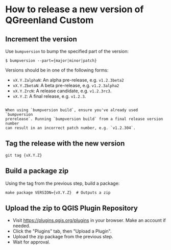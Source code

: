 # How to release a new version of QGreenland Custom

## Increment the version

Use `bumpversion` to bump the specified part of the version:

```
$ bumpversion --part={major|minor|patch}
```

Versions should be in one of the following forms:

* `vX.Y.ZalphaN`: An alpha pre-release, e.g. `v1.2.3beta2`
* `vX.Y.ZbetaN`: A beta pre-release, e.g. `v1.2.3alpha2`
* `vX.Y.ZrcN`: A release candidate, e.g. `v1.2.3rc3`.
* `vX.Y.Z`: A final release, e.g. `v1.2.3`.

```{warning}

When using `bumpversion build`, ensure you've already used `bumpversion
prerelease`. Running `bumpversion build` from a final release version number
can result in an incorrect patch number, e.g. `v1.2.304`.
```


## Tag the release with the new version

```
git tag {vX.Y.Z}
```


## Build a package zip

Using the tag from the previous step, build a package:

```
make package VERSION={vX.Y.Z}  # Outputs a zip
```


## Upload the zip to QGIS Plugin Repository

* Visit <https://plugins.qgis.org/plugins> in your browser. Make an account if
  needed.
* Click the "Plugins" tab, then "Upload a Plugin".
* Upload the zip package from the previous step.
* Wait for approval.
